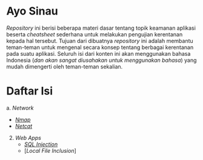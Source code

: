 # Ayo Sinau

_Repository_ ini berisi beberapa materi dasar tentang topik keamanan aplikasi beserta _cheatsheet_ sederhana untuk melakukan pengujian kerentanan kepada hal tersebut. Tujuan dari dibuatnya _repository_ ini adalah membantu teman-teman untuk mengenal secara konsep tentang berbagai kerentanan pada suatu aplikasi. Seluruh isi dari konten ini akan menggunakan bahasa Indonesia (_dan akan sangat diusahakan untuk menggunakan bahasa_) yang mudah dimengerti oleh teman-teman sekalian.

# Daftar Isi

a. _Network_
   * [_Nmap_](network/nmap.md)
   * [_Netcat_](network/netcat.md)
2. _Web Apps_
   * [_SQL Injection_](webapps/sqlinjection.md)
   * [_Local File Inclusion_]